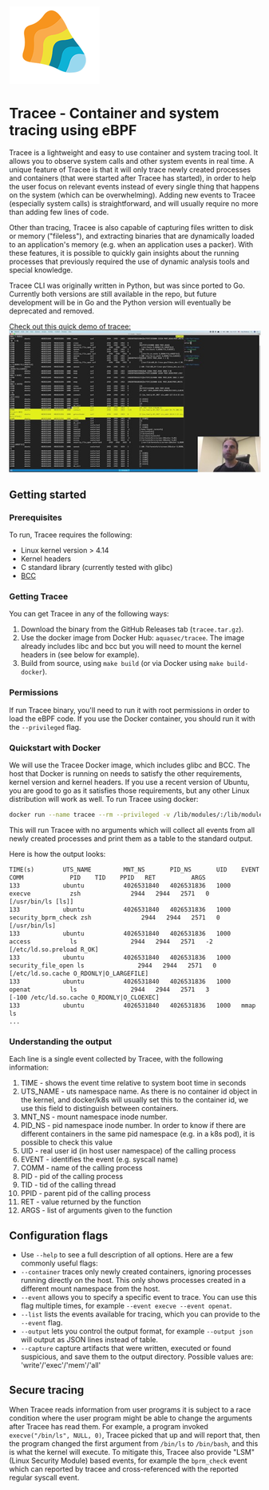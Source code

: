 ![Tracee Logo](images/tracee.png)
# Tracee - Container and system tracing using eBPF

Tracee is a lightweight and easy to use container and system tracing tool. It allows you to observe system calls and other system events in real time. A unique feature of Tracee is that it will only trace newly created processes and containers (that were started after Tracee has started), in order to help the user focus on relevant events instead of every single thing that happens on the system (which can be overwhelming). Adding new events to Tracee (especially system calls) is straightforward, and will usually require no more than adding few lines of code.

Other than tracing, Tracee is also capable of capturing files written to disk or memory ("fileless"), and extracting binaries that are dynamically loaded to an application's memory (e.g. when an application uses a packer). With these features, it is possible to quickly gain insights about the running processes that previously required the use of dynamic analysis tools and special knowledge.

Tracee CLI was originally written in Python, but was since ported to Go. Currently both versions are still available in the repo, but future development will be in Go and the Python version will eventually be deprecated and removed.

[Check out this quick demo of tracee:<br /> ![youtube thumbnail](images/yt-thumbnail.jpg)](https://youtu.be/1lI875HPtdU)

## Getting started

### Prerequisites

To run, Tracee requires the following:
- Linux kernel version > 4.14
- Kernel headers
- C standard library (currently tested with glibc)
- [BCC](https://github.com/iovisor/bcc)

### Getting Tracee

You can get Tracee in any of the following ways:
1. Download the binary from the GitHub Releases tab (`tracee.tar.gz`).
2. Use the docker image from Docker Hub: `aquasec/tracee`. The image already includes libc and bcc but you will need to mount the kernel headers in (see below for example).
3. Build from source, using `make build` (or via Docker using `make build-docker`).

### Permissions

If run Tracee binary, you'll need to run it with root permissions in order to load the eBPF code. 
If you use the Docker container, you should run it with the `--privileged` flag.

### Quickstart with Docker

We will use the Tracee Docker image, which includes glibc and BCC. The host that Docker is running on needs to satisfy the other requirements, kernel version and kernel headers. If you use a recent version of Ubuntu, you are good to go as it satisfies those requirements, but any other Linux distribution will work as well.
To run Tracee using docker:

```bash
docker run --name tracee --rm --privileged -v /lib/modules/:/lib/modules/:ro -v /usr/src:/usr/src:ro aquasec/tracee:latest
```

This will run Tracee with no arguments which will collect all events from all newly created processes and print them as a table to the standard output.

Here is how the output looks:

```
TIME(s)        UTS_NAME         MNT_NS       PID_NS       UID    EVENT            COMM             PID    TID    PPID   RET          ARGS
133            ubuntu           4026531840   4026531836   1000   execve           zsh              2944   2944   2571   0           [/usr/bin/ls [ls]]
133            ubuntu           4026531840   4026531836   1000   security_bprm_check zsh              2944   2944   2571   0           [/usr/bin/ls]
133            ubuntu           4026531840   4026531836   1000   access           ls               2944   2944   2571   -2          [/etc/ld.so.preload R_OK]
133            ubuntu           4026531840   4026531836   1000   security_file_open ls               2944   2944   2571   0           [/etc/ld.so.cache O_RDONLY|O_LARGEFILE]
133            ubuntu           4026531840   4026531836   1000   openat           ls               2944   2944   2571   3           [-100 /etc/ld.so.cache O_RDONLY|O_CLOEXEC]
133            ubuntu           4026531840   4026531836   1000   mmap             ls               
...
```

### Understanding the output

Each line is a single event collected by Tracee, with the following information:

1. TIME - shows the event time relative to system boot time in seconds
2. UTS_NAME - uts namespace name. As there is no container id object in the kernel, and docker/k8s will usually set this to the container id, we use this field to distinguish between containers.
3. MNT_NS - mount namespace inode number.
4. PID_NS - pid namespace inode number. In order to know if there are different containers in the same pid namespace (e.g. in a k8s pod), it is possible to check this value
5. UID - real user id (in host user namespace) of the calling process
6. EVENT - identifies the event (e.g. syscall name)
7. COMM - name of the calling process
8. PID - pid of the calling process
9. TID - tid of the calling thread
10. PPID - parent pid of the calling process
11. RET - value returned by the function
12. ARGS - list of arguments given to the function

## Configuration flags

- Use `--help` to see a full description of all options.
Here are a few commonly useful flags:
- `--container` traces only newly created containers, ignoring processes running directly on the host. This only shows processes created in a different mount namespace from the host.
- `--event` allows you to specify a specific event to trace. You can use this flag multiple times, for example `--event execve --event openat`.
- `--list` lists the events available for tracing, which you can provide to the `--event` flag.
- `--output` lets you control the output format, for example `--output json` will output as JSON lines instead of table.
- `--capture` capture artifacts that were written, executed or found suspicious, and save them to the output directory. Possible values are: 'write'/'exec'/'mem'/'all'

## Secure tracing

When Tracee reads information from user programs it is subject to a race condition where the user program might be able to change the arguments after Tracee has read them. For example, a program invoked `execve("/bin/ls", NULL, 0)`, Tracee picked that up and will report that, then the program changed the first argument from `/bin/ls` to `/bin/bash`, and this is what the kernel will execute. To mitigate this, Tracee also provide "LSM" (Linux Security Module) based events, for example the `bprm_check` event which can reported by tracee and cross-referenced with the reported regular syscall event.
